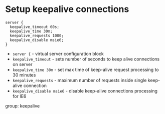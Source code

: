 # Setup keepalive connections

```nginx
server {
  keepalive_timeout 60s;
  keepalive_time 30m;
  keepalive_requests 1000;
  keepalive_disable msie6;
}
```

- `server {` - virtual server configuration block
- `keepalive_timeout` - sets number of seconds to keep alive connections on server
- `keepalive_time 30m` - set max time of keep-alive request processing to 30 minutes
- `keepalive_requests` - maximum number of requests inside single keep-alive connection
- `keepalive_disable msie6` - disable keep-alive connections processing for IE6

group: keepalive


